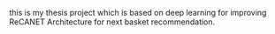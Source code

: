this is my thesis project which is based on deep learning for improving ReCANET Architecture for next basket recommendation.
